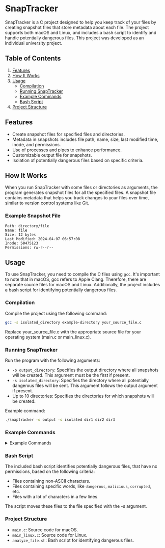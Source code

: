 # SnapTracker

SnapTracker is a C project designed to help you keep track of your files by creating snapshot files that store metadata about each file. The project supports both macOS and Linux, and includes a bash script to identify and handle potentially dangerous files. This project was developed as an individual university project.

## Table of Contents

1. [Features](#features)
2. [How It Works](#how-it-works)
3. [Usage](#usage)
    - [Compilation](#compilation)
    - [Running SnapTracker](#running-snaptracker)
    - [Example Commands](#example-commands)
    - [Bash Script](#bash-script)
4. [Project Structure](#project-structure)

## Features

- Create snapshot files for specified files and directories.
- Metadata in snapshots includes file path, name, size, last modified time, inode, and permissions.
- Use of processes and pipes to enhance performance.
- Customizable output file for snapshots.
- Isolation of potentially dangerous files based on specific criteria.

## How It Works

When you run SnapTracker with some files or directories as arguments, the program generates snapshot files for all the specified files. A snapshot file contains metadata that helps you track changes to your files over time, similar to version control systems like Git.

### Example Snapshot File
```text
Path: directory/file
Name: file
Size: 12 bytes
Last Modified: 2024-04-07 06:57:08
Inode: 50475123
Permissions: rw-r--r--
```

## Usage

To use SnapTracker, you need to compile the C files using `gcc`. It's important to note that in macOS, gcc refers to Apple Clang. Therefore, there are separate source files for macOS and Linux. Additionally, the project includes a bash script for identifying potentially dangerous files.

### Compilation

Compile the project using the following command:
```sh
gcc -s isolated_directory example-directory your_source_file.c
```
Replace your_source_file.c with the appropriate source file for your operating system (main.c or main_linux.c).

### Running SnapTracker

Run the program with the following arguments:

- `-o output_directory`: Specifies the output directory where all snapshots will be created. This argument must be the first if present.
- `-s isolated_directory`: Specifies the directory where all potentially dangerous files will be sent. This argument follows the output argument if present.
- Up to 10 directories: Specifies the directories for which snapshots will be created.

Example command:
```sh
./snaptracker -o output -s isolated dir1 dir2 dir3
```

### Example Commands

<details>
  <summary>Example Commands</summary>
  
  1. With output and isolated file arguments:
     ```sh
     ./snaptracker -o output-directory -s isolated-directory dir1 dir2
     ```

  2. With only the isolated file argument:
     ```sh
     ./snaptracker -s isolated-directory dir1 dir2
     ```

</details>

### Bash Script

The included bash script identifies potentially dangerous files, that have no permissions, based on the following criteria:
- Files containing non-ASCII characters.
- Files containing specific words, like `dangerous`, `malicious`, `corrupted`, etc.
- Files with a lot of characters in a few lines.

The script moves these files to the file specified with the -s argument.

### Project Structure

- `main.c`: Source code for macOS.
- `main_linux.c`: Source code for Linux.
- `analyze_file.sh`: Bash script for identifying dangerous files.
